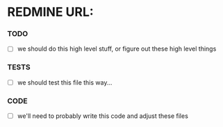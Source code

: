 # REDMINE URL:

### TODO
- [ ] we should do this high level stuff, or figure out these high level things
### TESTS
- [ ] we should test this file this way...
### CODE
- [ ] we'll need to probably write this code and adjust these files